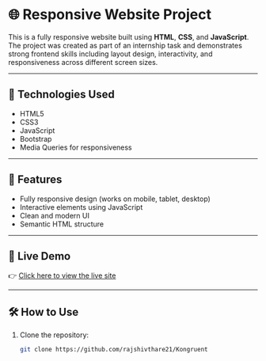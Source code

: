 # 🌐 Responsive Website Project

This is a fully responsive website built using **HTML**, **CSS**, and **JavaScript**. The project was created as part of an internship task and demonstrates strong frontend skills including layout design, interactivity, and responsiveness across different screen sizes.

---

## 🔧 Technologies Used

- HTML5
- CSS3
- JavaScript
- Bootstrap
- Media Queries for responsiveness

---

## 📱 Features

- Fully responsive design (works on mobile, tablet, desktop)
- Interactive elements using JavaScript
- Clean and modern UI
- Semantic HTML structure

---

## 🚀 Live Demo

👉 [Click here to view the live site](https://rajshivthare21.github.io/Kongruent/)



---

## 🛠️ How to Use

1. Clone the repository:
   ```bash
   git clone https://github.com/rajshivthare21/Kongruent
